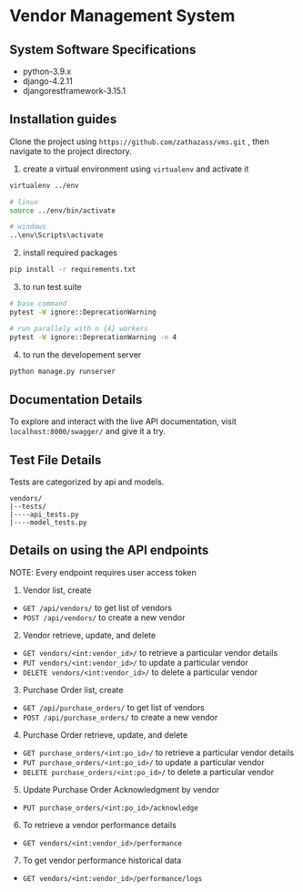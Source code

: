 # Vendor Management System

## System Software Specifications

- python-3.9.x
- django-4.2.11
- djangorestframework-3.15.1

## Installation guides

Clone the project using `https://github.com/zathazass/vms.git` , 
then navigate to the project directory.

1. create a virtual environment using `virtualenv` and activate it
```bash
virtualenv ../env

# linux
source ../env/bin/activate

# windows
..\env\Scripts\activate
```

2. install required packages
```bash
pip install -r requirements.txt
```

3. to run test suite
```bash
# base command
pytest -W ignore::DeprecationWarning

# run parallely with n {4} workers
pytest -W ignore::DeprecationWarning -n 4
```

4. to run the developement server
```bash
python manage.py runserver
```

## Documentation Details

To explore and interact with the live API documentation, 
visit `localhost:8000/swagger/` and give it a try.

## Test File Details

Tests are categorized by api and models.

```text
vendors/
|--tests/
|----api_tests.py
|----model_tests.py
```

## Details on using the API endpoints

NOTE: Every endpoint requires user access token

1. Vendor list, create

- `GET /api/vendors/` to get list of vendors
- `POST /api/vendors/` to create a new vendor

2. Vendor retrieve, update, and delete

- `GET vendors/<int:vendor_id>/` to retrieve a particular vendor details
- `PUT vendors/<int:vendor_id>/` to update a particular vendor
- `DELETE vendors/<int:vendor_id>/` to delete a particular vendor

3. Purchase Order list, create

- `GET /api/purchase_orders/` to get list of vendors
- `POST /api/purchase_orders/` to create a new vendor

4. Purchase Order retrieve, update, and delete

- `GET purchase_orders/<int:po_id>/` to retrieve a particular vendor details
- `PUT purchase_orders/<int:po_id>/` to update a particular vendor
- `DELETE purchase_orders/<int:po_id>/` to delete a particular vendor

5. Update Purchase Order Acknowledgment by vendor

- `PUT purchase_orders/<int:po_id>/acknowledge`

6. To retrieve a vendor performance details

- `GET vendors/<int:vendor_id>/performance`

7. To get vendor performance historical data

- `GET vendors/<int:vendor_id>/performance/logs`
